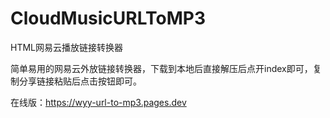 # CloudMusicURLToMP3
HTML网易云播放链接转换器

简单易用的网易云外放链接转换器，下载到本地后直接解压后点开index即可，复制分享链接粘贴后点击按钮即可。

在线版：https://wyy-url-to-mp3.pages.dev
